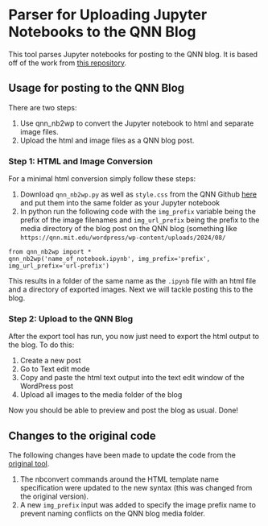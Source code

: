 # Parser for Uploading Jupyter Notebooks to the QNN Blog

This tool parses Jupyter notebooks for posting to the QNN blog.  It is based off of the work from [this repository](https://github.com/bennylp/nb2wp).

## Usage for posting to the QNN Blog

There are two steps:

 1. Use qnn_nb2wp to convert the Jupyter notebook to html and separate image files.
 2. Upload the html and image files as a QNN blog post.

### Step 1: HTML and Image Conversion

For a minimal html conversion simply follow these steps:

 1. Download `qnn_nb2wp.py` as well as `style.css` from the QNN Github [here](https://github.com/qnngroup/qnn-nb2wp/tree/main) and put them into the same folder as your Jupyter notebook
 2. In python run the following code with the `img_prefix` variable being the prefix of the image filenames and `img_url_prefix` being the prefix to the media directory of the blog post on the QNN blog (something like `https://qnn.mit.edu/wordpress/wp-content/uploads/2024/08/`
    
```
from qnn_nb2wp import *
qnn_nb2wp('name_of_notebook.ipynb', img_prefix='prefix', img_url_prefix='url-prefix')
```

This results in a folder of the same name as the `.ipynb` file with an html file and a directory of exported images.  Next we will tackle posting this to the blog.

### Step 2: Upload to the QNN Blog

After the export tool has run, you now just need to export the html output to the blog.  To do this:

 1. Create a new post
 2. Go to Text edit mode
 3. Copy and paste the html text output into the text edit window of the WordPress post
 4. Upload all images to the media folder of the blog
 
Now you should be able to preview and post the blog as usual.  Done!

## Changes to the original code

The following changes have been made to update the code from the [original tool](https://github.com/qnngroup/qnn-nb2wp/tree/main).

1. The nbconvert commands around the HTML template name specification were updated to the new syntax (this was changed from the original version).
2. A new `img_prefix` input was added to specify the image prefix name to prevent naming conflicts on the QNN blog media folder.
